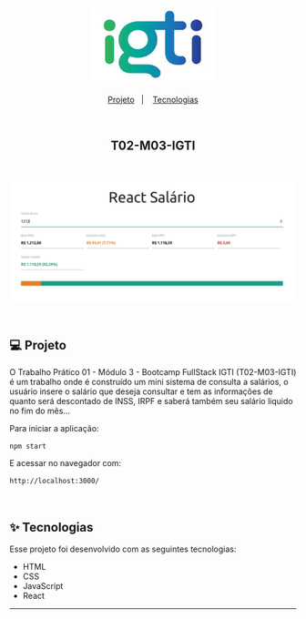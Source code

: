 <h1 align="center">
  <img alt="IGTI" title="IGTI" src="./LogoIGTI.png" width="220px" />
</h1>

<p align="center">
  <a href="#-projeto">Projeto</a>&nbsp;&nbsp;&nbsp;|&nbsp;&nbsp;&nbsp;
  <a href="#-tecnologias">Tecnologias</a>
 </p>

<br>

## <p align="center"><b>T02-M03-IGTI</b></p>

<br>

<p align="center">
  <img alt="React Salary" src="./reactsalary.png">
</p>

<br>

## 💻 Projeto

O Trabalho Prático 01 - Módulo 3 - Bootcamp FullStack IGTI (T02-M03-IGTI) é um trabalho onde é construído um mini sistema de consulta a salários, o usuário insere o salário que deseja consultar e tem as informações de quanto será descontado de INSS, IRPF e saberá também seu salário liquido no fim do mẽs...

Para iniciar a aplicação:

```bash
npm start
```

E acessar no navegador com:

```bash
http://localhost:3000/
```

<br>

## ✨ Tecnologias

Esse projeto foi desenvolvido com as seguintes tecnologias:

- HTML
- CSS
- JavaScript
- React

---
